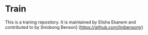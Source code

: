 # Train

This is a traning repository. It is maintained by Elisha Ekanem and contributed to by [Iniobong Benson] (https://github.com/linibensonjr)